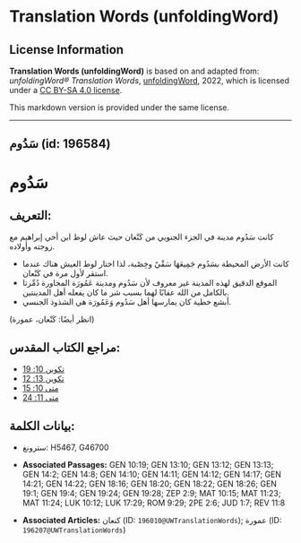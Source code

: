 # Translation Words (unfoldingWord)

## License Information

**Translation Words (unfoldingWord)** is based on and adapted from: _unfoldingWord® Translation Words_, [unfoldingWord](https://unfoldingword.org/utw), 2022, which is licensed under a [CC BY-SA 4.0 license](https://creativecommons.org/licenses/by-sa/4.0/legalcode.en).

This markdown version is provided under the same license.



--------------------------------

## سَدُوم (id: 196584)

سَدُوم
======

التعريف:
--------

كانت سَدُوم مدينة في الجزء الجنوبي من كَنْعان حيث عاش لوط ابن أخي إبراهيم مع زوجته وأولاده.

* كانت الأرض المحيطة بسَدُوم جَمِيعَهَا سَقْيٌ وخِصْبة، لذا اختار لوط العيش هناك عندما استقر لأول مرة في كَنْعان.
* الموقع الدقيق لهذه المدينة غير معروف لأن سَدُوم ومدينة عَمُورَة المجاورة دُمِّرتا بالكامل من الله عقابًا لهما بسبب شر ما كان يفعله أهل المدينتين.
* أبشع خطية كان يمارسها أهل سَدُوم وَعَمُورَة هي الشذوذ الجنسي.

(انظر أيضًا: كَنْعان، عمورة)

مراجع الكتاب المقدس:
--------------------

* [تكوين 10: 19](https://ref.ly/Gen10:19)
* [تكوين 13: 12](https://ref.ly/Gen13:12)
* [متى 10: 15](https://ref.ly/Matt10:15)
* [متى 11: 24](https://ref.ly/Matt11:24)

بيانات الكلمة:
--------------

* سترونغ: H5467, G46700

* **Associated Passages:** GEN 10:19; GEN 13:10; GEN 13:12; GEN 13:13; GEN 14:2; GEN 14:8; GEN 14:10; GEN 14:11; GEN 14:12; GEN 14:17; GEN 14:21; GEN 14:22; GEN 18:16; GEN 18:20; GEN 18:22; GEN 18:26; GEN 19:1; GEN 19:4; GEN 19:24; GEN 19:28; ZEP 2:9; MAT 10:15; MAT 11:23; MAT 11:24; LUK 10:12; LUK 17:29; ROM 9:29; 2PE 2:6; JUD 1:7; REV 11:8
* **Associated Articles:** كنعان (ID: `196010@UWTranslationWords`); عمورة (ID: `196207@UWTranslationWords`)

